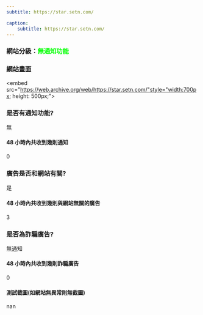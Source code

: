 ```yaml
---
subtitle: https://star.setn.com/

caption:
	subtitle: https://star.setn.com/
---
```


<h3>網站分級：<font color="#00FF00">無通知功能</font></h3>

### [網站畫面](https://star.setn.com/)
<embed src="https://web.archive.org/web/https://star.setn.com/"style="width:700px; height: 500px;">

### 是否有通知功能?
無

#### 48 小時內共收到幾則通知
0

### 廣告是否和網站有關?
是

#### 48 小時內共收到幾則與網站無關的廣告
3

### 是否為詐騙廣告?
無通知

#### 48 小時內共收到幾則詐騙廣告
0

#### 測試截圖(如網站無異常則無截圖)
nan

